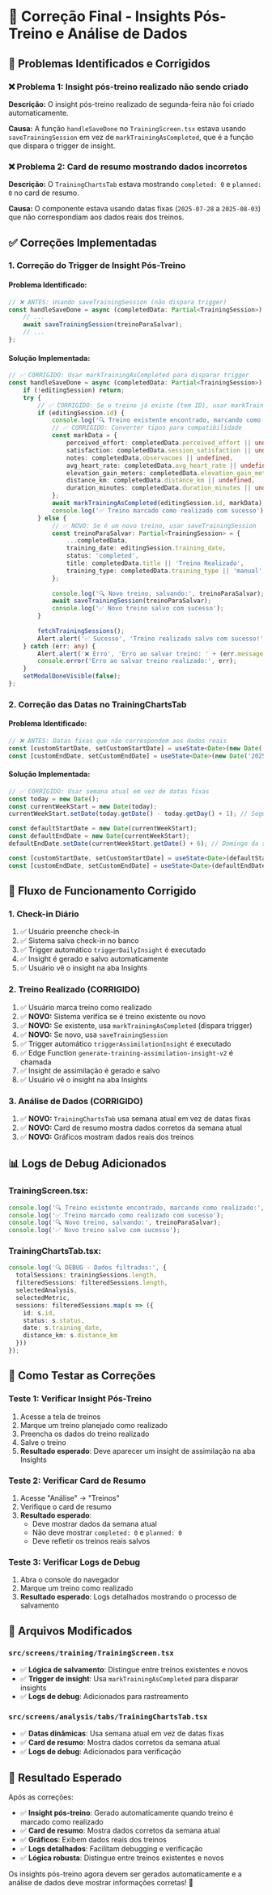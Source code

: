 # 🎯 Correção Final - Insights Pós-Treino e Análise de Dados

## 🚨 **Problemas Identificados e Corrigidos**

### ❌ **Problema 1: Insight pós-treino realizado não sendo criado**
**Descrição:** O insight pós-treino realizado de segunda-feira não foi criado automaticamente.

**Causa:** A função `handleSaveDone` no `TrainingScreen.tsx` estava usando `saveTrainingSession` em vez de `markTrainingAsCompleted`, que é a função que dispara o trigger de insight.

### ❌ **Problema 2: Card de resumo mostrando dados incorretos**
**Descrição:** O `TrainingChartsTab` estava mostrando `completed: 0` e `planned: 0` no card de resumo.

**Causa:** O componente estava usando datas fixas (`2025-07-28` a `2025-08-03`) que não correspondiam aos dados reais dos treinos.

## ✅ **Correções Implementadas**

### **1. Correção do Trigger de Insight Pós-Treino**

#### **Problema Identificado:**
```typescript
// ❌ ANTES: Usando saveTrainingSession (não dispara trigger)
const handleSaveDone = async (completedData: Partial<TrainingSession>) => {
    // ...
    await saveTrainingSession(treinoParaSalvar);
    // ...
};
```

#### **Solução Implementada:**
```typescript
// ✅ CORRIGIDO: Usar markTrainingAsCompleted para disparar trigger
const handleSaveDone = async (completedData: Partial<TrainingSession>) => {
    if (!editingSession) return;
    try {
        // ✅ CORRIGIDO: Se o treino já existe (tem ID), usar markTrainingAsCompleted
        if (editingSession.id) {
            console.log('🔍 Treino existente encontrado, marcando como realizado:', editingSession.id);
            // ✅ CORRIGIDO: Converter tipos para compatibilidade
            const markData = {
                perceived_effort: completedData.perceived_effort || undefined,
                satisfaction: completedData.session_satisfaction || undefined,
                notes: completedData.observacoes || undefined,
                avg_heart_rate: completedData.avg_heart_rate || undefined,
                elevation_gain_meters: completedData.elevation_gain_meters || undefined,
                distance_km: completedData.distance_km || undefined,
                duration_minutes: completedData.duration_minutes || undefined,
            };
            await markTrainingAsCompleted(editingSession.id, markData);
            console.log('✅ Treino marcado como realizado com sucesso');
        } else {
            // ✅ NOVO: Se é um novo treino, usar saveTrainingSession
            const treinoParaSalvar: Partial<TrainingSession> = {
                ...completedData,
                training_date: editingSession.training_date,
                status: 'completed',
                title: completedData.title || 'Treino Realizado',
                training_type: completedData.training_type || 'manual',
            };
            
            console.log('🔍 Novo treino, salvando:', treinoParaSalvar);
            await saveTrainingSession(treinoParaSalvar);
            console.log('✅ Novo treino salvo com sucesso');
        }
        
        fetchTrainingSessions();
        Alert.alert('✅ Sucesso', 'Treino realizado salvo com sucesso!');
    } catch (err: any) {
        Alert.alert('❌ Erro', 'Erro ao salvar treino: ' + (err.message || String(err)));
        console.error('Erro ao salvar treino realizado:', err);
    }
    setModalDoneVisible(false);
};
```

### **2. Correção das Datas no TrainingChartsTab**

#### **Problema Identificado:**
```typescript
// ❌ ANTES: Datas fixas que não correspondem aos dados reais
const [customStartDate, setCustomStartDate] = useState<Date>(new Date('2025-07-28'));
const [customEndDate, setCustomEndDate] = useState<Date>(new Date('2025-08-03'));
```

#### **Solução Implementada:**
```typescript
// ✅ CORRIGIDO: Usar semana atual em vez de datas fixas
const today = new Date();
const currentWeekStart = new Date(today);
currentWeekStart.setDate(today.getDate() - today.getDay() + 1); // Segunda-feira da semana atual

const defaultStartDate = new Date(currentWeekStart);
const defaultEndDate = new Date(currentWeekStart);
defaultEndDate.setDate(currentWeekStart.getDate() + 6); // Domingo da semana atual

const [customStartDate, setCustomStartDate] = useState<Date>(defaultStartDate);
const [customEndDate, setCustomEndDate] = useState<Date>(defaultEndDate);
```

## 🔄 **Fluxo de Funcionamento Corrigido**

### **1. Check-in Diário**
1. ✅ Usuário preenche check-in
2. ✅ Sistema salva check-in no banco
3. ✅ Trigger automático `triggerDailyInsight` é executado
4. ✅ Insight é gerado e salvo automaticamente
5. ✅ Usuário vê o insight na aba Insights

### **2. Treino Realizado (CORRIGIDO)**
1. ✅ Usuário marca treino como realizado
2. ✅ **NOVO:** Sistema verifica se é treino existente ou novo
3. ✅ **NOVO:** Se existente, usa `markTrainingAsCompleted` (dispara trigger)
4. ✅ **NOVO:** Se novo, usa `saveTrainingSession`
5. ✅ Trigger automático `triggerAssimilationInsight` é executado
6. ✅ Edge Function `generate-training-assimilation-insight-v2` é chamada
7. ✅ Insight de assimilação é gerado e salvo
8. ✅ Usuário vê o insight na aba Insights

### **3. Análise de Dados (CORRIGIDO)**
1. ✅ **NOVO:** `TrainingChartsTab` usa semana atual em vez de datas fixas
2. ✅ **NOVO:** Card de resumo mostra dados corretos da semana atual
3. ✅ **NOVO:** Gráficos mostram dados reais dos treinos

## 📊 **Logs de Debug Adicionados**

### **TrainingScreen.tsx:**
```typescript
console.log('🔍 Treino existente encontrado, marcando como realizado:', editingSession.id);
console.log('✅ Treino marcado como realizado com sucesso');
console.log('🔍 Novo treino, salvando:', treinoParaSalvar);
console.log('✅ Novo treino salvo com sucesso');
```

### **TrainingChartsTab.tsx:**
```typescript
console.log('🔍 DEBUG - Dados filtrados:', {
  totalSessions: trainingSessions.length,
  filteredSessions: filteredSessions.length,
  selectedAnalysis,
  selectedMetric,
  sessions: filteredSessions.map(s => ({
    id: s.id,
    status: s.status,
    date: s.training_date,
    distance_km: s.distance_km
  }))
});
```

## 🧪 **Como Testar as Correções**

### **Teste 1: Verificar Insight Pós-Treino**
1. Acesse a tela de treinos
2. Marque um treino planejado como realizado
3. Preencha os dados do treino realizado
4. Salve o treino
5. **Resultado esperado**: Deve aparecer um insight de assimilação na aba Insights

### **Teste 2: Verificar Card de Resumo**
1. Acesse "Análise" → "Treinos"
2. Verifique o card de resumo
3. **Resultado esperado**: 
   - Deve mostrar dados da semana atual
   - Não deve mostrar `completed: 0` e `planned: 0`
   - Deve refletir os treinos reais salvos

### **Teste 3: Verificar Logs de Debug**
1. Abra o console do navegador
2. Marque um treino como realizado
3. **Resultado esperado**: Logs detalhados mostrando o processo de salvamento

## 🔧 **Arquivos Modificados**

### **`src/screens/training/TrainingScreen.tsx`**
- ✅ **Lógica de salvamento**: Distingue entre treinos existentes e novos
- ✅ **Trigger de insight**: Usa `markTrainingAsCompleted` para disparar insights
- ✅ **Logs de debug**: Adicionados para rastreamento

### **`src/screens/analysis/tabs/TrainingChartsTab.tsx`**
- ✅ **Datas dinâmicas**: Usa semana atual em vez de datas fixas
- ✅ **Card de resumo**: Mostra dados corretos da semana atual
- ✅ **Logs de debug**: Adicionados para verificação

## 🎉 **Resultado Esperado**

Após as correções:
- ✅ **Insight pós-treino**: Gerado automaticamente quando treino é marcado como realizado
- ✅ **Card de resumo**: Mostra dados corretos da semana atual
- ✅ **Gráficos**: Exibem dados reais dos treinos
- ✅ **Logs detalhados**: Facilitam debugging e verificação
- ✅ **Lógica robusta**: Distingue entre treinos existentes e novos

Os insights pós-treino agora devem ser gerados automaticamente e a análise de dados deve mostrar informações corretas! 🎯
